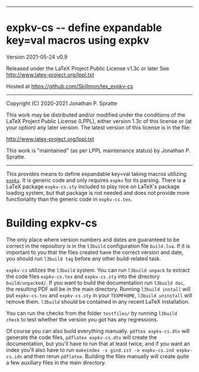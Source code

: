 -------------------------------------------------------------------------------
# expkv-cs -- define expandable key=val macros using expkv

Version 2021-05-24 v0.9

Released under the LaTeX Project Public License v1.3c or later
See http://www.latex-project.org/lppl.txt

Hosted at https://github.com/Skillmon/tex_expkv-cs

-------------------------------------------------------------------------------

Copyright (C) 2020-2021 Jonathan P. Spratte

This  work may be  distributed and/or  modified under  the conditions  of the
LaTeX Project Public License (LPPL),  either version 1.3c  of this license or
(at your option) any later version.  The latest version of this license is in
the file:

  http://www.latex-project.org/lppl.txt

This work is "maintained" (as per LPPL maintenance status) by
  Jonathan P. Spratte.

-------------------------------------------------------------------------------

This provides means to define expandable key=val taking macros utilizing
[`expkv`](https://github.com/Skillmon/tex_expkv). It is generic code and only
requires `expkv` for its parsing. There is a LaTeX package `expkv-cs.sty`
included to play nice on LaTeX's package loading system, but that package is not
needed and does not provide more functionality than the generic code in
`expkv-cs.tex`.

# Building expkv-cs

The only place where version numbers and dates are guaranteed to be correct in
the repository is in the `l3build` configuration file `build.lua`. If it is
important to you that the files created have the correct version and date, you
should run `l3build tag` before any other build-related task.

`expkv-cs` utilizes the `l3build` system. You can run `l3build unpack` to
extract the code files `expkv-cs.tex` and `expkv-cs.sty` into the directory
`build/unpacked/`.  If you want to build the documentation run `l3build doc`,
the resulting PDF will be in the main directory. Running `l3build install` will
put `expkv-cs.tex` and `expkv-cs.sty` in your `TEXMFHOME`, `l3build uninstall`
will remove them. `l3build` should be contained in any recent LaTeX
installation.

You can run the checks from the folder `testfiles/` by running `l3build check`
to test whether the version you got has any regressions.

Of course you can also build everything manually. `pdftex expkv-cs.dtx` will
generate the code files, `pdflatex expkv-cs.dtx` will create the documentation,
but you'll have to run that at least twice, and if you want an index you'll also
have to run `makeindex -s gind.ist -o expkv-cs.ind expkv-cs.idx` and then
rerun `pdflatex`. Building the files manually will create quite a few auxiliary
files in the main directory.
